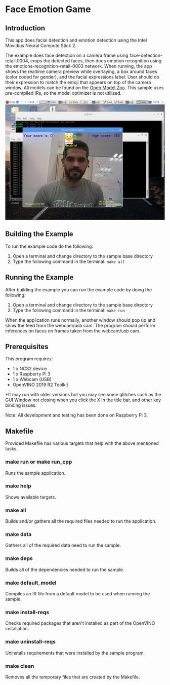 # Face Emotion Game
## Introduction
This app does facial detection and emotion detection using the Intel Movidius Neural Compute Stick 2. 

The example does face detection on a camera frame using face-detection-retail.0004, crops the detected faces, then does emotion recognition using the emotions-recognition-retail-0003 network. When running, the app shows the realtime camera preview while overlaying, a box around faces (color coded for gender), and the facial expressions label. User should do their expression to match the emoji that appears on top of the camera window. All models can be found on the [Open Model Zoo](https://github.com/opencv/open_model_zoo). This sample uses pre-compiled IRs, so the model optimizer is not utilized.

![](src\images\face_emotion_game.png)


## Building the Example

To run the example code do the following:
1. Open a terminal and change directory to the sample base directory
2. Type the following command in the terminal: ```make all```

## Running the Example

After building the example you can run the example code by doing the following:
1. Open a terminal and change directory to the sample base directory
2. Type the following command in the terminal: ```make run``` 

When the application runs normally, another window should pop up and show the feed from the webcam/usb cam. The program should perform inferences on faces on frames taken from the webcam/usb cam.

## Prerequisites
This program requires:
- 1 x NCS2 device
- 1 x Raspberry Pi 3
- 1 x Webcam (USB)
- OpenVINO 2019 R2 Toolkit

*It may run with older versions but you may see some glitches such as the GUI Window not closing when you click the X in the title bar, and other key binding issues.

Note: All development and testing has been done on Raspberry Pi 3.

## Makefile
Provided Makefile has various targets that help with the above mentioned tasks.

### make run or make run_cpp
Runs the sample application.

### make help
Shows available targets.

### make all
Builds and/or gathers all the required files needed to run the application.

### make data
Gathers all of the required data need to run the sample.

### make deps
Builds all of the dependencies needed to run the sample.

### make default_model
Compiles an IR file from a default model to be used when running the sample.

### make install-reqs
Checks required packages that aren't installed as part of the OpenVINO installation. 

### make uninstall-reqs
Uninstalls requirements that were installed by the sample program.
 
### make clean
Removes all the temporary files that are created by the Makefile.


